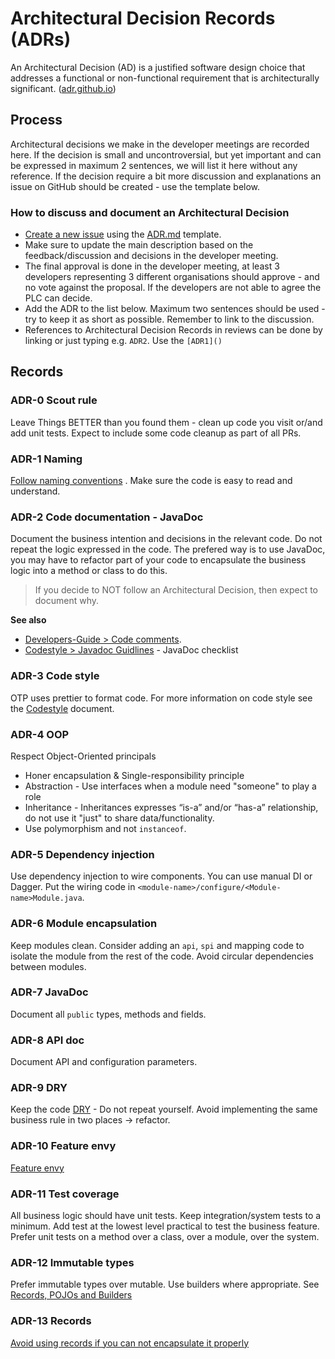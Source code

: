# Architectural Decision Records (ADRs)

An Architectural Decision (AD) is a justified software design choice that addresses a functional or
non-functional requirement that is architecturally significant. ([adr.github.io](https://adr.github.io/))

## Process

Architectural decisions we make in the developer meetings are recorded here. If the decision is 
small and uncontroversial, but yet important and can be expressed in maximum 2 sentences, we will 
list it here without any reference. If the decision require a bit more discussion and explanations
an issue on GitHub should be created - use the template below.

### How to discuss and document an Architectural Decision

 - [Create a new issue](https://github.com/opentripplanner/OpenTripPlanner/issues/new/choose?template=adr.md) 
using the [ADR.md](https://github.com/opentripplanner/OpenTripPlanner/blob/dev-2.x/ISSUE_TEMPLATE/ADR.md)
template.
 - Make sure to update the main description based on the feedback/discussion and decisions in the 
   developer meeting.
 - The final approval is done in the developer meeting, at least 3 developers representing 3 
   different organisations should approve - and no vote against the proposal. If the developers
   are not able to agree the PLC can decide.
 - Add the ADR to the list below. Maximum two sentences should be used - try to keep it as short as 
   possible. Remember to link to the discussion.
 - References to Architectural Decision Records in reviews can be done by linking or just typing 
   e.g. `ADR2`. Use the `[ADR1]()`


## Records

### ADR-0 Scout rule
Leave Things BETTER than you found them - clean up code you visit or/and add unit
tests. Expect to include some code cleanup as part of all PRs.

### ADR-1 Naming
[Follow naming conventions](CODE_CONVENTIONS.md#naming-conventions) . Make sure the 
code is easy to read and understand.

### ADR-2 Code documentation - JavaDoc
Document the business intention and decisions in the relevant code. Do not repeat the logic
expressed in the code. The prefered way is to use JavaDoc, you may have to refactor part of your
code to encapsulate the business logic into a method or class to do this. 

> If you decide to NOT follow an Architectural Decision, then expect to document why.

**See also**
 - [Developers-Guide &gt; Code comments](docs/Developers-Guide.md#code-comments).
 - [Codestyle &gt; Javadoc Guidlines](docs/Codestyle.md#javadoc-guidlines) - JavaDoc checklist

### ADR-3 Code style
OTP uses prettier to format code. For more information on code style see the 
[Codestyle](docs/Codestyle.md) document.

### ADR-4 OOP
Respect Object-Oriented principals
  - Honer encapsulation & Single-responsibility principle
  - Abstraction - Use interfaces when a module need "someone" to play a role
  - Inheritance - Inheritances expresses “is-a” and/or “has-a” relationship, do not use it "just"
    to share data/functionality. 
  - Use polymorphism and not `instanceof`.

### ADR-5 Dependency injection
Use dependency injection to wire components. You can use manual DI or Dagger. Put the 
wiring code in `<module-name>/configure/<Module-name>Module.java`.

### ADR-6 Module encapsulation
Keep modules clean. Consider adding an `api`, `spi` and mapping code to
isolate the module from the rest of the code. Avoid circular dependencies between modules.

### ADR-7 JavaDoc
Document all `public` types, methods and fields.

### ADR-8 API doc
Document API and configuration parameters.

### ADR-9 DRY
Keep the code [DRY](https://en.wikipedia.org/wiki/Don%27t_repeat_yourself) - Do not 
repeat yourself. Avoid implementing the same business rule in two places -> refactor.

### ADR-10 Feature envy
[Feature envy](https://refactoring.guru/smells/feature-envy)

### ADR-11 Test coverage
All business logic should have unit tests. Keep integration/system tests to a
minimum. Add test at the lowest level practical to test the business feature. Prefer unit tests on
a method over a class, over a module, over the system.

### ADR-12 Immutable types
Prefer immutable types over mutable. Use builders where appropriate. See 
[Records, POJOs and Builders](CODE_CONVENTIONS.md#records-pojos-and-builders)

### ADR-13 Records
[Avoid using records if you can not encapsulate it properly](CODE_CONVENTIONS.md#records)

